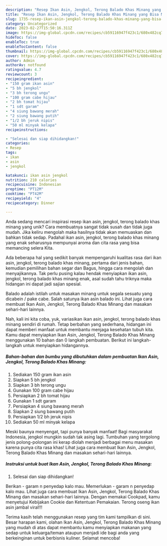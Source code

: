 ```yaml
---
description: "Resep Ikan Asin, Jengkol, Terong Balado Khas Minang yang Bisa Manjain Lidah"
title: "Resep Ikan Asin, Jengkol, Terong Balado Khas Minang yang Bisa Manjain Lidah"
slug: 1735-resep-ikan-asin-jengkol-terong-balado-khas-minang-yang-bisa-manjain-lidah
category: Uncategorized
date: 2023-02-27T15:50:16.311Z
image: https://img-global.cpcdn.com/recipes/cb59116947f423c1/680x482cq70/ikan-asin-jengkol-terong-balado-khas-minang-foto-resep-utama.jpg
hideToc: false
enableToc: true
enableTocContent: false
thumbnail: https://img-global.cpcdn.com/recipes/cb59116947f423c1/680x482cq70/ikan-asin-jengkol-terong-balado-khas-minang-foto-resep-utama.jpg
cover: https://img-global.cpcdn.com/recipes/cb59116947f423c1/680x482cq70/ikan-asin-jengkol-terong-balado-khas-minang-foto-resep-utama.jpg
author: Admin
authorAv: notfound
ratingvalue: 4.7
reviewcount: 3
recipeingredient:
- "150 gram ikan asin"
- "5 bh jengkol"
- "3 bh terong ungu"
- "100 gram cabe hijau"
- "2 bh tomat hijau"
- "1 sdt garam"
- "4 siung bawang merah"
- "2 siung bawang putih"
- "1/2 bh jeruk nipis"
- "50 ml minyak kelapa"
recipeinstructions:

- "Selesai dan siap dihidangkan!"
categories:
- Resep
tags:
- ikan
- asin
- jengkol

katakunci: ikan asin jengkol 
nutrition: 210 calories
recipecuisine: Indonesian
preptime: "PT12M"
cooktime: "PT42M"
recipeyield: "4"
recipecategory: Dinner

---
```





Anda sedang mencari inspirasi resep ikan asin, jengkol, terong balado khas minang yang unik? Cara membuatnya sangat tidak susah dan tidak juga mudah. Jika keliru mengolah maka hasilnya tidak akan memuaskan dan bahkan tidak sedap. Padahal ikan asin, jengkol, terong balado khas minang yang enak seharusnya mempunyai aroma dan cita rasa yang bisa memancing selera Kita.





Ada beberapa hal yang sedikit banyak mempengaruhi kualitas rasa dari ikan asin, jengkol, terong balado khas minang, pertama dari jenis bahan, kemudian pemilihan bahan segar dan Bagus, hingga cara mengolah dan menyajikannya. Tak perlu pusing kalau hendak menyiapkan ikan asin, jengkol, terong balado khas minang enak,      asal sudah tahu triknya maka hidangan ini dapat jadi sajian spesial.














Balado adalah istilah untuk masakan minang untuk segala sesuatu yang dicabein / pake cabe. Salah satunya ikan asin balado ini. Lihat juga cara membuat Ikan Asin, Jengkol, Terong Balado Khas Minang dan masakan sehari-hari lainnya.






Nah, kali ini kita coba, yuk, variasikan ikan asin, jengkol, terong balado khas minang sendiri di rumah. Tetap berbahan yang sederhana, hidangan ini dapat memberi manfaat untuk membantu menjaga kesehatan tubuh kita. Kamu dapat menyiapkan Ikan Asin, Jengkol, Terong Balado Khas Minang menggunakan 10 bahan dan 0 langkah pembuatan. Berikut ini langkah-langkah untuk menyiapkan hidangannya.

<!--inarticleads1-->

##### Bahan-bahan dan bumbu yang dibutuhkan dalam pembuatan Ikan Asin, Jengkol, Terong Balado Khas Minang:

1. Sediakan 150 gram ikan asin
1. Siapkan 5 bh jengkol
1. Siapkan 3 bh terong ungu
1. Gunakan 100 gram cabe hijau
1. Persiapkan 2 bh tomat hijau
1. Gunakan 1 sdt garam
1. Persiapkan 4 siung bawang merah
1. Siapkan 2 siung bawang putih
1. Persiapkan 1/2 bh jeruk nipis
1. Sediakan 50 ml minyak kelapa


Meski baunya menyengat, tapi punya banyak manfaat! Bagi masyarakat Indonesia, jengkol mungkin sudah tak asing lagi. Tumbuhan yang tergolong jenis polong-polongan ini kerap diolah menjadi berbagai menu masakan karena punya cita rasa khas! Lihat juga cara membuat Ikan Asin, Jengkol, Terong Balado Khas Minang dan masakan sehari-hari lainnya. 

<!--inarticleads2-->

##### Instruksi untuk buat Ikan Asin, Jengkol, Terong Balado Khas Minang:


1. Selesai dan siap dihidangkan!

Berikan - garam n penyedap kalo mau. Memerlukan - garam n penyedap kalo mau. Lihat juga cara membuat Ikan Asin, Jengkol, Terong Balado Khas Minang dan masakan sehari-hari lainnya. Dengan memakai Cookpad, kamu menyetujui Kebijakan Cookie dan Ketentuan Pemakaian. Terong oseng ikan asin jambal viral!!! 

Terima kasih telah menggunakan resep yang tim kami tampilkan di sini. Besar harapan kami, olahan Ikan Asin, Jengkol, Terong Balado Khas Minang yang mudah di atas dapat membantu kamu menyiapkan makanan yang sedap untuk keluarga/teman ataupun menjadi ide bagi anda yang berkeinginan untuk berbisnis kuliner. Selamat mencoba!

